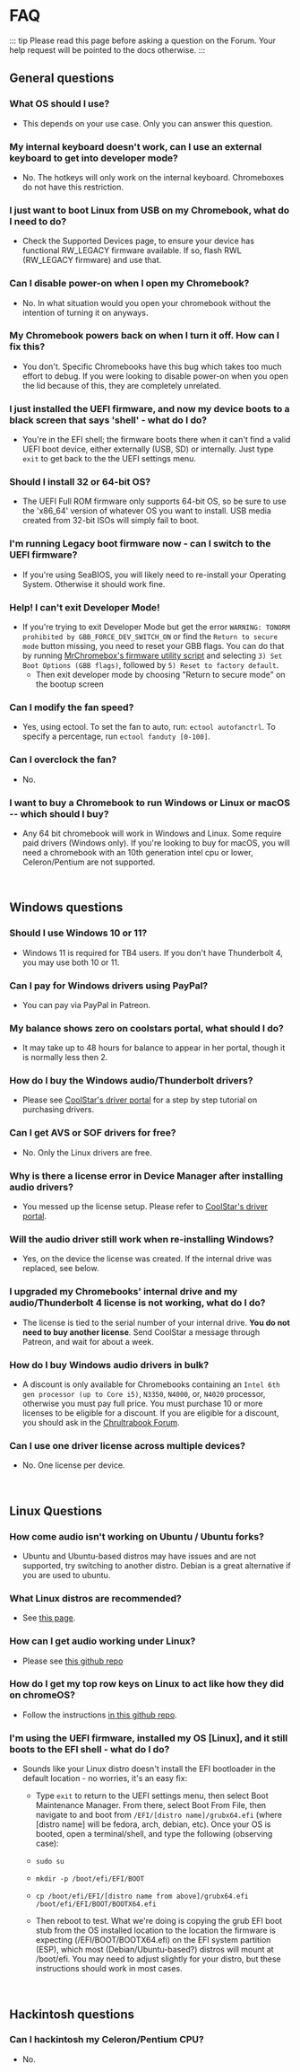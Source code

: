 # FAQ

::: tip
Please read this page before asking a question on the Forum. Your help request will be pointed to the docs otherwise.
:::

## General questions

### What OS should I use?
* This depends on your use case. Only you can answer this question. <!-- Not ubuntu plz -->

### My internal keyboard doesn't work, can I use an external keyboard to get into developer mode?
* No. The hotkeys will only work on the internal keyboard. Chromeboxes do not have this restriction.

### I just want to boot Linux from USB on my Chromebook, what do I need to do?
* Check the Supported Devices page, to ensure your device has functional RW_LEGACY firmware available. If so, flash RWL (RW_LEGACY firmware) and use that.

### Can I disable power-on when I open my Chromebook?
* No. In what situation would you open your chromebook without the intention of turning it on anyways.

### My Chromebook powers back on when I turn it off. How can I fix this?
* You don't. Specific Chromebooks have this bug which takes too much effort to debug. If you were looking to disable power-on when you open the lid because of this, they are completely unrelated.

### I just installed the UEFI firmware, and now my device boots to a black screen that says 'shell' - what do I do?
* You're in the EFI shell; the firmware boots there when it can't find a valid UEFI boot device, either externally (USB, SD) or internally. Just type `exit` to get back to the the UEFI settings menu.

### Should I install 32 or 64-bit OS?
* The UEFI Full ROM firmware only supports 64-bit OS, so be sure to use the 'x86_64' version of whatever OS you want to install. USB media created from 32-bit ISOs will simply fail to boot.

### I'm running Legacy boot firmware now - can I switch to the UEFI firmware?
* If you're using SeaBIOS, you will likely need to re-install your Operating System. Otherwise it should work fine.

### Help! I can't exit Developer Mode!
* If you're trying to exit Developer Mode but get the error `WARNING: TONORM prohibited by GBB_FORCE_DEV_SWITCH_ON` or find the `Return to secure mode` button missing, you need to reset your GBB flags. You can do that by running [MrChromebox's firmware utility script](https://mrchromebox.tech/#fwscript) and selecting `3) Set Boot Options (GBB flags)`, followed by `5) Reset to factory default`. 
  * Then exit developer mode by choosing "Return to secure mode" on the bootup screen

### Can I modify the fan speed?
* Yes, using ectool. To set the fan to auto, run: `ectool autofanctrl`. To specify a percentage, run `ectool fanduty [0-100]`.

### Can I overclock the fan?
* No.

### I want to buy a Chromebook to run Windows or Linux or macOS -- which should I buy?
* Any 64 bit chromebook will work in Windows and Linux. Some require paid drivers (Windows only). If you're looking to buy for macOS, you will need a chromebook with an 10th generation intel cpu or lower, Celeron/Pentium are not supported. 

<br>

## Windows questions

### Should I use Windows 10 or 11?
* Windows 11 is required for TB4 users. If you don't have Thunderbolt 4, you may use both 10 or 11.

### Can I pay for Windows drivers using PayPal?
* You can pay via PayPal in Patreon.

### My balance shows zero on coolstars portal, what should I do?
* It may take up to 48 hours for balance to appear in her portal, though it is normally less then 2.

### How do I buy the Windows audio/Thunderbolt drivers?
* Please see [CoolStar's driver portal](https://coolstar.org/chromebook/driverlicense/login.html) for a step by step tutorial on purchasing drivers.

### Can I get AVS or SOF drivers for free?
* No. Only the Linux drivers are free.

### Why is there a license error in Device Manager after installing audio drivers?
* You messed up the license setup. Please refer to [CoolStar's driver portal](https://coolstar.org/chromebook/driverlicense/login.html).

### Will the audio driver still work when re-installing Windows?
* Yes, on the device the license was created. If the internal drive was replaced, see below.

### I upgraded my Chromebooks' internal drive and my audio/Thunderbolt 4 license is not working, what do I do?
* The license is tied to the serial number of your internal drive. **You do not need to buy another license**. Send CoolStar a message through Patreon, and wait for about a week.

### How do I buy Windows audio drivers in bulk?
* A discount is only available for Chromebooks containing an `Intel 6th gen processor (up to Core i5)`, `N3350`, `N4000`, or, `N4020` processor, otherwise you must pay full price. You must purchase 10 or more licenses to be eligible for a discount. If you are eligible for a discount, you should ask in the [Chrultrabook Forum](https://forum.chrultrabook.com).

### Can I use one driver license across multiple devices?
* No. One license per device.

<br>

## Linux Questions

### How come audio isn't working on Ubuntu / Ubuntu forks?
* Ubuntu and Ubuntu-based distros may have issues and are not supported, try switching to another distro. Debian is a great alternative if you are used to ubuntu.

### What Linux distros are recommended?
* See [this page](installing/installing-linux.md).

### How can I get audio working under Linux?
* Please see [this github repo](https://github.com/WeirdTreeThing/chromebook-linux-audio)

### How do I get my top row keys on Linux to act like how they did on chromeOS?
* Follow the instructions [in this github repo](https://github.com/WeirdTreeThing/cros-keyboard-map).

### I'm using the UEFI firmware, installed my OS [Linux], and it still boots to the EFI shell - what do I do?
* Sounds like your Linux distro doesn't install the EFI bootloader in the default location - no worries, it's an easy fix:
  * Type `exit` to return to the UEFI settings menu, then select Boot Maintenance Manager. From there, select Boot From File, then navigate to and boot from `/EFI/[distro name]/grubx64.efi` (where [distro name] will be fedora, arch, debian, etc). Once your OS is booted, open a terminal/shell, and type the following (observing case):

   * `sudo su`
   * `mkdir -p /boot/efi/EFI/BOOT`
   * `cp /boot/efi/EFI/[distro name from above]/grubx64.efi /boot/efi/EFI/BOOT/BOOTX64.efi`

   * Then reboot to test. What we're doing is copying the grub EFI boot stub from the OS installed location to the location the firmware is expecting (/EFI/BOOT/BOOTX64.efi) on the EFI system partition (ESP), which most (Debian/Ubuntu-based?) distros will mount at /boot/efi. You may need to adjust slightly for your distro, but these instructions should work in most cases.

<br>

## Hackintosh questions

### Can I hackintosh my Celeron/Pentium CPU?
* No.
